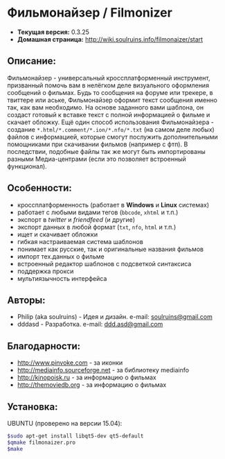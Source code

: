 Фильмонайзер / Filmonizer
=========================

- **Текущая версия:** 0.3.25
- **Домашная страница:** http://wiki.soulruins.info/filmonaizer/start

Описание:
---------
Фильмонайзер - универсальный кроссплатформенный инструмент, призванный помочь вам в нелёгком деле визуального оформления сообщений о фильмах. Будь то сообщения на форуме или трекере, в твиттере или аське, Фильмонайзер оформит текст сообщения именно так, как вам необходимо. На основе заданного вами шаблона, он создаст готовый к вставке текст с полной информацией о фильме и скачает обложку. Ещё один способ использования Фильмонайзера - создание `*.html/*.comment/*.ion/*.nfo/*.txt` (на самом деле любых) файлов с информацией, которые смогут послужить дополнительными помощниками при скачивании фильмов (например с фтп). В последствии, подобные файлы так же могут быть импортированы разными Медиа-центрами (если это позволяет встроенный функционал).

Особенности:
------------
- кроссплатформенность (работает в **Windows** и **Linux** системах)
- работает с любыми видами тегов (`bbcode`, `xhtml` и т.п.)
- экспорт в *twitter* и *friendfeed* (и другие)
- экспорт данных в любой формат (`txt`, `nfo`, `html` и т.п.)
- ищет и скачивает обложки
- гибкая настраиваемая система шаблонов
- понимает как русские, так и оригинальные названия фильмов
- импорт тех.данных о фильме
- встроенный редактор шаблонов с подсветкой синтаксиса
- поддержка прокси
- мультиязычность интерфейса

Авторы:
-------
- Philip (aka soulruins) - Идея и дизайн. e-mail: soulruins@gmail.com
- dddasd - Разработка. e-mail: ddd.asd@gmail.com

Благодарности:
--------------
- http://www.pinvoke.com - за иконки
- http://mediainfo.sourceforge.net - за библиотеку mediainfo
- http://kinopoisk.ru - за информацию о фильмах
- http://themoviedb.org - за информацию о фильмах

Установка:
----------
UBUNTU (проверено на версии 15.04):
```sh
$sudo apt-get install libqt5-dev qt5-default
$qmake filmonaizer.pro
$make
```
